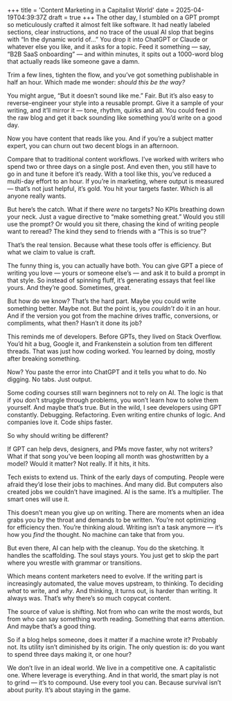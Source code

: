 +++
title = 'Content Marketing in a Capitalist World'
date = 2025-04-19T04:39:37Z
draft = true
+++
The other day, I stumbled on a GPT prompt so meticulously crafted it almost felt like software. It had neatly labeled sections, clear instructions, and no trace of the usual AI slop that begins with “In the dynamic world of…” You drop it into ChatGPT or Claude or whatever else you like, and it asks for a topic. Feed it something — say, “B2B SaaS onboarding” — and within minutes, it spits out a 1000-word blog that actually reads like someone gave a damn.

Trim a few lines, tighten the flow, and you’ve got something publishable in half an hour. Which made me wonder: *should this be the way?*

You might argue, “But it doesn’t sound like me.” Fair. But it’s also easy to reverse-engineer your style into a reusable prompt. Give it a sample of your writing, and it’ll mirror it — tone, rhythm, quirks and all. You could feed in the raw blog and get it back sounding like something you’d write on a good day.

Now you have content that reads like you. And if you’re a subject matter expert, you can churn out two decent blogs in an afternoon.

Compare that to traditional content workflows. I’ve worked with writers who spend two or three days on a single post. And even then, you still have to go in and tune it before it’s ready. With a tool like this, you’ve reduced a multi-day effort to an hour. If you’re in marketing, where output is measured — that’s not just helpful, it’s gold. You hit your targets faster. Which is all anyone really wants.

But here’s the catch. What if there *were* no targets? No KPIs breathing down your neck. Just a vague directive to “make something great.” Would you still use the prompt? Or would you sit there, chasing the kind of writing people want to reread? The kind they send to friends with a “This is so true”?

That’s the real tension. Because what these tools offer is efficiency. But what we claim to value is craft.

The funny thing is, you can actually have both. You can give GPT a piece of writing you love — yours or someone else’s — and ask it to build a prompt in that style. So instead of spinning fluff, it’s generating essays that feel like yours. And they’re good. Sometimes, great.

But how do we know? That’s the hard part. Maybe you could write something better. Maybe not. But the point is, you *couldn’t* do it in an hour. And if the version you got from the machine drives traffic, conversions, or compliments, what then? Hasn’t it done its job?

This reminds me of developers. Before GPTs, they lived on Stack Overflow. You’d hit a bug, Google it, and Frankenstein a solution from ten different threads. That was just how coding worked. You learned by doing, mostly after breaking something.

Now? You paste the error into ChatGPT and it tells you what to do. No digging. No tabs. Just output.

Some coding courses still warn beginners not to rely on AI. The logic is that if you don’t struggle through problems, you won’t learn how to solve them yourself. And maybe that’s true. But in the wild, I see developers using GPT constantly. Debugging. Refactoring. Even writing entire chunks of logic. And companies love it. Code ships faster.

So why should writing be different?

If GPT can help devs, designers, and PMs move faster, why not writers? What if that song you’ve been looping all month was ghostwritten by a model? Would it matter? Not really. If it hits, it hits.

Tech exists to extend us. Think of the early days of computing. People were afraid they’d lose their jobs to machines. And many did. But computers also created jobs we couldn’t have imagined. AI is the same. It’s a multiplier. The smart ones will use it.

This doesn’t mean you give up on writing. There are moments when an idea grabs you by the throat and demands to be written. You’re not optimizing for efficiency then. You’re thinking aloud. Writing isn’t a task anymore — it’s how you *find* the thought. No machine can take that from you.

But even there, AI can help with the cleanup. You do the sketching. It handles the scaffolding. The soul stays yours. You just get to skip the part where you wrestle with grammar or transitions.

Which means content marketers need to evolve. If the writing part is increasingly automated, the value moves upstream, to thinking. To deciding *what* to write, and *why*. And thinking, it turns out, is harder than writing. It always was. That’s why there’s so much copycat content.

The source of value is shifting. Not from who can write the most words, but from who can say something worth reading. Something that earns attention. And maybe that’s a good thing.

So if a blog helps someone, does it matter if a machine wrote it? Probably not. Its utility isn’t diminished by its origin. The only question is: do you want to spend three days making it, or one hour?

We don’t live in an ideal world. We live in a competitive one. A capitalistic one. Where leverage is everything. And in that world, the smart play is not to grind — it’s to compound. Use every tool you can. Because survival isn’t about purity. It’s about staying in the game.